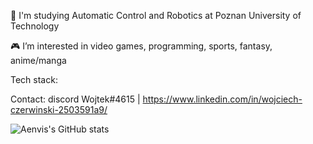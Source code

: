  🏫 I'm studying Automatic Control and Robotics at Poznan University of Technology
 
 🎮 I’m interested in video games, programming, sports, fantasy, anime/manga

Tech stack:


Contact:
discord Wojtek#4615 | https://www.linkedin.com/in/wojciech-czerwinski-2503591a9/ 

![Aenvis's GitHub stats](https://github-readme-stats.vercel.app/api?username=Aenvis&count_private=true)
